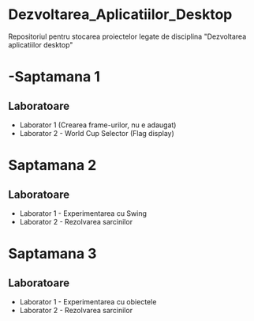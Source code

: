 # Dezvoltarea_Aplicatiilor_Desktop
Repositoriul pentru stocarea proiectelor legate de disciplina "Dezvoltarea aplicatiilor desktop"
#
# -Saptamana 1
  ## Laboratoare
  - Laborator 1 (Crearea frame-urilor, nu e adaugat)
  - Laborator 2 - World Cup Selector (Flag display)
#
# Saptamana 2
  ## Laboratoare
  - Laborator 1 - Experimentarea cu Swing
  - Laborator 2 - Rezolvarea sarcinilor
#
# Saptamana 3
  ## Laboratoare
  - Laborator 1 - Experimentarea cu obiectele
  - Laborator 2 - Rezolvarea sarcinilor
